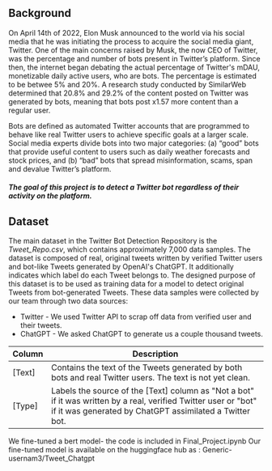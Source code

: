 ## Background
On April 14th of 2022, Elon Musk announced to the world via his social media that he was initiating the process to acquire the social media giant, Twitter. One of the main concerns raised by Musk, the now CEO of Twitter, was the percentage and number of bots present in Twitter’s platform. Since then, the internet began debating the actual percentage of Twitter's mDAU, monetizable daily active users, who are bots. The percentage is estimated to be betwee 5% and 20%. A research study conducted by SimilarWeb determined that 20.8% and 29.2% of the content posted on Twitter was generated by bots, meaning that bots post x1.57 more content than a regular user.

Bots are defined as automated Twitter accounts that are programmed to behave like real Twitter users to achieve specific goals at a larger scale. Social media experts divide bots into two major categories: (a) “good” bots that provide useful content to users such as daily weather forecasts and stock prices, and (b) “bad” bots that spread misinformation, scams, span and devalue Twitter’s platform. 

##### The goal of this project is to detect a Twitter bot regardless of their activity on the platform. 

## Dataset
The main dataset in the Twitter Bot Detection Repository is the *Tweet_Repo.csv*, which contains approximately 7,000 data samples. The dataset is composed of real, original tweets written by verified Twitter users and bot-like Tweets generated by OpenAI's ChatGPT. It additionally indicates which label do each Tweet belongs to. The designed purpose of this dataset is to be used as training data for a model to detect original Tweets from bot-generated Tweets. These data samples were collected by our team through two data sources:
- Twitter - We used Twitter API to scrap off data from verified user and their tweets.
- ChatGPT - We asked ChatGPT to generate us a couple thousand tweets.

| Column | Description                                                                                                                                                                 |
|-------------|-----------------------------------------------------------------------------------------------------------------------------------------------------------------------------|
| [Text]      | Contains the text of the Tweets generated by both bots and real Twitter users. The text is not yet clean.                                                                   |
| [Type]      | Labels the source of the [Text] column as "Not a bot" if it was written by a real, verified Twitter user or "bot" if it was generated by ChatGPT assimilated a Twitter bot. |


We fine-tuned a bert model- the code is included in Final_Project.ipynb
Our fine-tuned model is available on the huggingface hub as : Generic-usernam3/Tweet_Chatgpt
